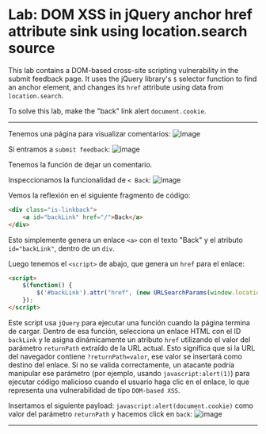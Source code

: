 # Lab: DOM XSS in jQuery anchor href attribute sink using location.search source

This lab contains a DOM-based cross-site scripting vulnerability in the submit feedback page. It uses the jQuery library's `$` selector function to find an anchor element, and changes its `href` attribute using data from `location.search`.

To solve this lab, make the "back" link alert `document.cookie`.

---

Tenemos una página para visualizar comentarios:
![image](https://github.com/user-attachments/assets/c51ee4ab-fecc-4c7e-a839-55ebac682c97)


Si entramos a `submit feedback`:
![image](https://github.com/user-attachments/assets/98eafaa0-6259-411e-bed4-9b368e31ef88)

Tenemos la función de dejar un comentario.

Inspeccionamos la funcionalidad de `< Back`:
![image](https://github.com/user-attachments/assets/5e0b44b4-75ba-484a-9fe8-6079610571d1)


Vemos la reflexión en el siguiente fragmento de código:
```html
<div class="is-linkback">
    <a id="backLink" href="/">Back</a>
</div>
```
Esto simplemente genera un enlace `<a>` con el texto "Back" y el atributo `id="backLink"`, dentro de un `div`.

Luego tenemos el `<script>` de abajo, que genera un `href` para el enlace:
```html
<script>
    $(function() {
        $('#backLink').attr("href", (new URLSearchParams(window.location.search)).get('returnPath'));
    });
</script>
```

Este script usa `jQuery` para ejecutar una función cuando la página termina de cargar. Dentro de esa función, selecciona un enlace HTML con el ID `backLink` y le asigna dinámicamente un atributo `href` utilizando el valor del parámetro `returnPath` extraído de la URL actual. Esto significa que si la URL del navegador contiene `?returnPath=valor`, ese valor se insertará como destino del enlace. Si no se valida correctamente, un atacante podría manipular ese parámetro (por ejemplo, usando `javascript:alert(1)`) para ejecutar código malicioso cuando el usuario haga clic en el enlace, lo que representa una vulnerabilidad de tipo `DOM-based XSS`.


Insertamos el siguiente payload: `javascript:alert(document.cookie)` como valor del parámetro `returnPath` y hacemos click en `back`:
![image](https://github.com/user-attachments/assets/5e70f43c-ceef-4861-bb78-9d855d818f11)


---

